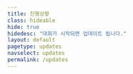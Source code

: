 ```yaml
---
title: 진행상황
class: hideable
hide: true
hidedesc: "대회가 시작되면 업데이트 됩니다."
layout: default
pagetype: updates
navselect: updates
permalink: /updates
---
```

